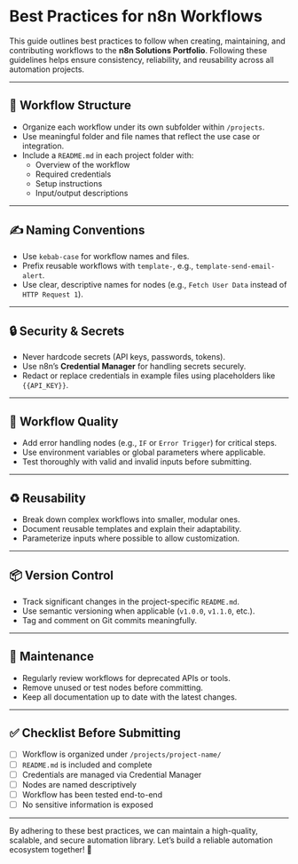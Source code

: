 # Best Practices for n8n Workflows

This guide outlines best practices to follow when creating, maintaining, and contributing workflows to the **n8n Solutions Portfolio**. Following these guidelines helps ensure consistency, reliability, and reusability across all automation projects.

---

## 📁 Workflow Structure

- Organize each workflow under its own subfolder within `/projects`.
- Use meaningful folder and file names that reflect the use case or integration.
- Include a `README.md` in each project folder with:
  - Overview of the workflow
  - Required credentials
  - Setup instructions
  - Input/output descriptions

---

## ✍️ Naming Conventions

- Use `kebab-case` for workflow names and files.
- Prefix reusable workflows with `template-`, e.g., `template-send-email-alert`.
- Use clear, descriptive names for nodes (e.g., `Fetch User Data` instead of `HTTP Request 1`).

---

## 🔒 Security & Secrets

- Never hardcode secrets (API keys, passwords, tokens).
- Use n8n’s **Credential Manager** for handling secrets securely.
- Redact or replace credentials in example files using placeholders like `{{API_KEY}}`.

---

## 🧪 Workflow Quality

- Add error handling nodes (e.g., `IF` or `Error Trigger`) for critical steps.
- Use environment variables or global parameters where applicable.
- Test thoroughly with valid and invalid inputs before submitting.

---

## ♻️ Reusability

- Break down complex workflows into smaller, modular ones.
- Document reusable templates and explain their adaptability.
- Parameterize inputs where possible to allow customization.

---

## 📦 Version Control

- Track significant changes in the project-specific `README.md`.
- Use semantic versioning when applicable (`v1.0.0`, `v1.1.0`, etc.).
- Tag and comment on Git commits meaningfully.

---

## 🧹 Maintenance

- Regularly review workflows for deprecated APIs or tools.
- Remove unused or test nodes before committing.
- Keep all documentation up to date with the latest changes.

---

## ✅ Checklist Before Submitting

- [ ] Workflow is organized under `/projects/project-name/`
- [ ] `README.md` is included and complete
- [ ] Credentials are managed via Credential Manager
- [ ] Nodes are named descriptively
- [ ] Workflow has been tested end-to-end
- [ ] No sensitive information is exposed

---

By adhering to these best practices, we can maintain a high-quality, scalable, and secure automation library. Let’s build a reliable automation ecosystem together! 🚀
